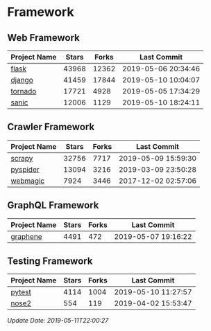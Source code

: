 # Framework

## Web Framework

| Project Name | Stars | Forks | Last Commit |
| ------------ | ----- | ----- | ----------- |
| [flask](https://github.com/pallets/flask) | 43968 | 12362 | 2019-05-06 20:34:46 |
| [django](https://github.com/django/django) | 41459 | 17844 | 2019-05-10 10:04:07 |
| [tornado](https://github.com/tornadoweb/tornado) | 17721 | 4928 | 2019-05-05 17:34:29 |
| [sanic](https://github.com/huge-success/sanic) | 12006 | 1129 | 2019-05-10 18:24:11 |

## Crawler Framework

| Project Name | Stars | Forks | Last Commit |
| ------------ | ----- | ----- | ----------- |
| [scrapy](https://github.com/scrapy/scrapy) | 32756 | 7717 | 2019-05-09 15:59:30 |
| [pyspider](https://github.com/binux/pyspider) | 13094 | 3216 | 2019-03-09 23:50:28 |
| [webmagic](https://github.com/code4craft/webmagic) | 7924 | 3446 | 2017-12-02 02:57:06 |

## GraphQL Framework

| Project Name | Stars | Forks | Last Commit |
| ------------ | ----- | ----- | ----------- |
| [graphene](https://github.com/graphql-python/graphene) | 4491 | 472 | 2019-05-07 19:16:22 |

## Testing Framework

| Project Name | Stars | Forks | Last Commit |
| ------------ | ----- | ----- | ----------- |
| [pytest](https://github.com/pytest-dev/pytest) | 4114 | 1004 | 2019-05-10 11:27:57 |
| [nose2](https://github.com/nose-devs/nose2) | 554 | 119 | 2019-04-02 15:53:47 |

*Update Date: 2019-05-11T22:00:27*